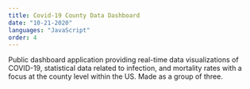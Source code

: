 ```yaml
---
title: Covid-19 County Data Dashboard
date: "10-21-2020"
languages: "JavaScript"
order: 4
---
```


Public dashboard application providing real-time data visualizations of COVID-19, statistical data related to infection, and mortality rates with a focus at the county level within the US. Made as a group of three.